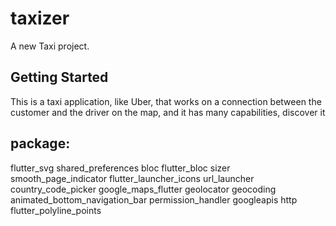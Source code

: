 # taxizer

A new Taxi project.

## Getting Started

This is a taxi application, like Uber, that works on a connection between the customer and the driver on the map, and it has many capabilities, discover it
## package:
  flutter_svg
  shared_preferences
  bloc
  flutter_bloc
  sizer
  smooth_page_indicator
  flutter_launcher_icons
  url_launcher
  country_code_picker
  google_maps_flutter
  geolocator
  geocoding
  animated_bottom_navigation_bar
  permission_handler
  googleapis
  http
  flutter_polyline_points
